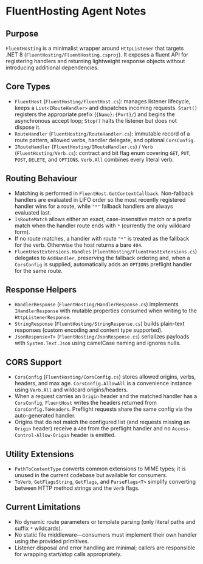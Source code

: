 # FluentHosting Agent Notes

## Purpose
`FluentHosting` is a minimalist wrapper around `HttpListener` that targets .NET 8 (`FluentHosting/FluentHosting.csproj`). It exposes a fluent API for registering handlers and returning lightweight response objects without introducing additional dependencies.

## Core Types
- `FluentHost` (`FluentHosting/FluentHost.cs`): manages listener lifecycle, keeps a `List<IRouteHandler>` and dispatches incoming requests. `Start()` registers the appropriate prefix (`{Name}:{Port}/`) and begins the asynchronous accept loop; `Stop()` halts the listener but does not dispose it.
- `RouteHandler` (`FluentHosting/RouteHandler.cs`): immutable record of a route pattern, allowed verbs, handler delegate, and optional `CorsConfig`.
- `IRouteHandler` (`FluentHosting/IRouteHandler.cs`) / `Verb` (`FluentHosting/Verb.cs`): contract and bit flag enum covering `GET`, `PUT`, `POST`, `DELETE`, and `OPTIONS`. `Verb.All` combines every literal verb.

## Routing Behaviour
- Matching is performed in `FluentHost.GetContextCallback`. Non-fallback handlers are evaluated in LIFO order so the most recently registered handler wins for a route, while `"*"` fallback handlers are always evaluated last.
- `IsRouteMatch` allows either an exact, case-insensitive match or a prefix match when the handler route ends with `*` (currently the only wildcard form).
- If no route matches, a handler with route `"*"` is treated as the fallback for the verb. Otherwise the host returns a bare `404`.
- `FluentHostExtensions.Handles` (`FluentHosting/FluentHostExtensions.cs`) delegates to `AddHandler`, preserving the fallback ordering and, when a `CorsConfig` is supplied, automatically adds an `OPTIONS` preflight handler for the same route.

## Response Helpers
- `HandlerResponse` (`FluentHosting/HandlerResponse.cs`) implements `IHandlerResponse` with mutable properties consumed when writing to the `HttpListenerResponse`.
- `StringResponse` (`FluentHosting/StringResponse.cs`) builds plain-text responses (custom encoding and content type supported).
- `JsonResponse<T>` (`FluentHosting/JsonResponse.cs`) serializes payloads with `System.Text.Json` using camelCase naming and ignores nulls.

## CORS Support
- `CorsConfig` (`FluentHosting/CorsConfig.cs`) stores allowed origins, verbs, headers, and max age. `CorsConfig.AllowAll` is a convenience instance using `Verb.All` and wildcard origins/headers.
- When a request carries an `Origin` header and the matched handler has a `CorsConfig`, `FluentHost` writes the headers returned from `CorsConfig.ToHeaders`. Preflight requests share the same config via the auto-generated handler.
- Origins that do not match the configured list (and requests missing an `Origin` header) receive a `400` from the preflight handler and no `Access-Control-Allow-Origin` header is emitted.

## Utility Extensions
- `PathToContentType` converts common extensions to MIME types; it is unused in the current codebase but available for consumers.
- `ToVerb`, `GetFlagsString`, `GetFlags`, and `ParseFlags<T>` simplify converting between HTTP method strings and the `Verb` flags.

## Current Limitations
- No dynamic route parameters or template parsing (only literal paths and suffix `*` wildcards).
- No static file middleware—consumers must implement their own handler using the provided primitives.
- Listener disposal and error handling are minimal; callers are responsible for wrapping start/stop calls appropriately.
